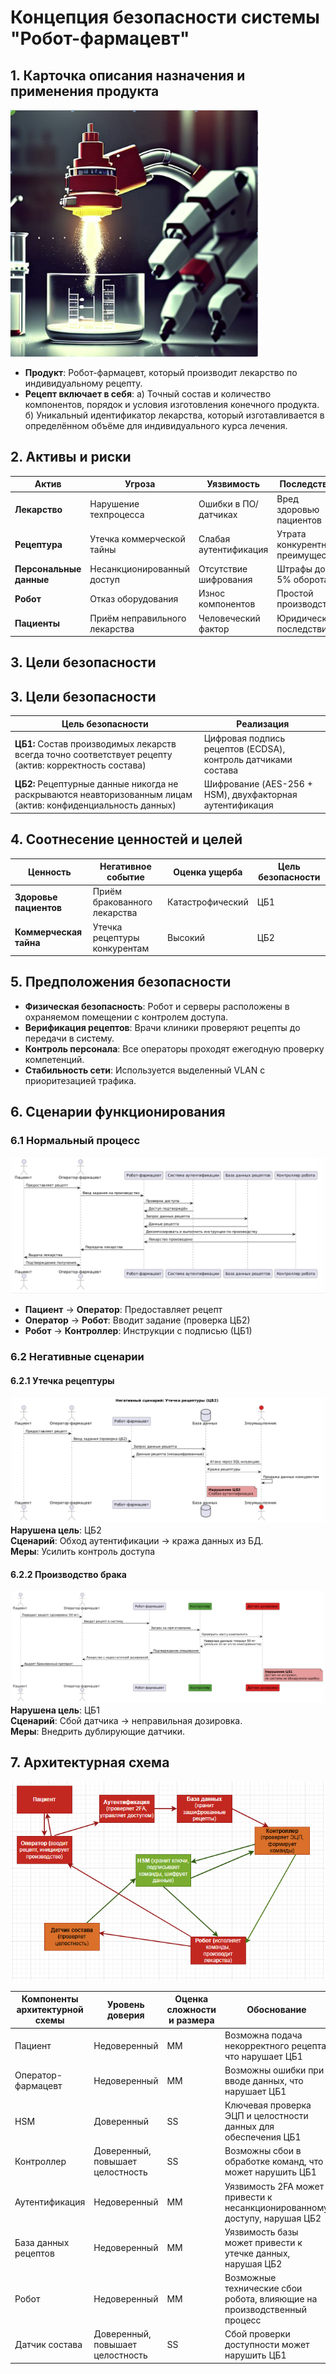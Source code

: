 # Концепция безопасности системы "Робот-фармацевт"

## 1. Карточка описания назначения и применения продукта
![L](diagrams/M37.PNG)
- **Продукт**: Робот-фармацевт, который производит лекарство по индивидуальному рецепту.
- **Рецепт включает в себя**:
  а) Точный состав и количество компонентов, порядок и условия изготовления конечного продукта.  
  б) Уникальный идентификатор лекарства, который изготавливается в определённом объёме для индивидуального курса лечения.

## 2. Активы и риски
| Актив               | Угроза                                    | Уязвимость               | Последствие                 |
|---------------------|-------------------------------------------|--------------------------|-----------------------------|
| **Лекарство**       | Нарушение техпроцесса                    | Ошибки в ПО/датчиках     | Вред здоровью пациентов     |
| **Рецептура**       | Утечка коммерческой тайны                | Слабая аутентификация    | Утрата конкурентного преимущества |
| **Персональные данные** | Несанкционированный доступ          | Отсутствие шифрования    | Штрафы до 5% оборота        |
| **Робот**           | Отказ оборудования                       | Износ компонентов        | Простой производства        |
| **Пациенты**        | Приём неправильного лекарства            | Человеческий фактор      | Юридические последствия     |


## 3. Цели безопасности

## 3. Цели безопасности

| Цель безопасности | Реализация |
|-------------------|------------|
| **ЦБ1:** Состав производимых лекарств всегда точно соответствует рецепту (актив: корректность состава) | Цифровая подпись рецептов (ECDSA), контроль датчиками состава |
| **ЦБ2:** Рецептурные данные никогда не раскрываются неавторизованным лицам (актив: конфиденциальность данных) | Шифрование (AES-256 + HSM), двухфакторная аутентификация |

## 4. Соотнесение ценностей и целей
| Ценность               | Негативное событие                          | Оценка ущерба       | Цель безопасности |
|------------------------|---------------------------------------------|---------------------|-------------------|
| **Здоровье пациентов** | Приём бракованного лекарства                | Катастрофический    | ЦБ1              |
| **Коммерческая тайна** | Утечка рецептуры конкурентам               | Высокий            | ЦБ2              |

<!-- DELETE: Удалены общие предположения -->
<!-- ADD: Конкретные предположения -->
## 5. Предположения безопасности
- **Физическая безопасность**: Робот и серверы расположены в охраняемом помещении с контролем доступа.
- **Верификация рецептов**: Врачи клиники проверяют рецепты до передачи в систему.
- **Контроль персонала**: Все операторы проходят ежегодную проверку компетенций.
- **Стабильность сети**: Используется выделенный VLAN с приоритезацией трафика.

## 6. Сценарии функционирования
### 6.1 Нормальный процесс
![Сценарий](diagrams/m31.PNG)
- **Пациент** → **Оператор**: Предоставляет рецепт  
- **Оператор** → **Робот**: Вводит задание (проверка ЦБ2)  
- **Робот** → **Контроллер**: Инструкции с подписью (ЦБ1)  

### 6.2 Негативные сценарии
#### 6.2.1 Утечка рецептуры
![Сценарий](diagrams/2904.PNG)
**Нарушена цель**: ЦБ2  
**Сценарий**: Обход аутентификации → кража данных из БД.  
**Меры**: Усилить контроль доступа 

#### 6.2.2 Производство брака
![Архитектура](diagrams/3004.PNG)
**Нарушена цель**: ЦБ1  
**Сценарий**: Сбой датчика → неправильная дозировка.  
**Меры**: Внедрить дублирующие датчики.

## 7. Архитектурная схема
![Архитектура](diagrams/архитуктурная.PNG)  


| Компоненты архитектурной схемы | Уровень доверия | Оценка сложности и размера | Обоснование                                                                      |
|-------------------------------|-----------------|------------------------|---------------------------------------------------------------------------------|
| Пациент                        | Недоверенный    | MM                     | Возможна подача некорректного рецепта, что нарушает ЦБ1                         |
| Оператор-фармацевт             | Недоверенный    | MM                     | Возможны ошибки при вводе данных, что нарушает ЦБ1                              |
| HSM                            | Доверенный      | SS                     | Ключевая проверка ЭЦП и целостности данных для обеспечения ЦБ1                  |
| Контроллер                     | Доверенный, повышает целостность    | SS                     | Возможны сбои в обработке команд, что может нарушить ЦБ1                        |
| Аутентификация                 | Недоверенный    | MM                     | Уязвимость 2FA может привести к несанкционированному доступу, нарушая ЦБ2       |
| База данных рецептов           | Недоверенный    | MM                     | Уязвимость базы может привести к утечке данных, нарушая ЦБ2                     |
| Робот                          | Недоверенный    | MM                     | Возможные технические сбои робота, влияющие на производственный процесс                 |
| Датчик состава                 | Доверенный, повышает целостность    | SS                     | Сбой проверки доступности может нарушить ЦБ1                                    |



